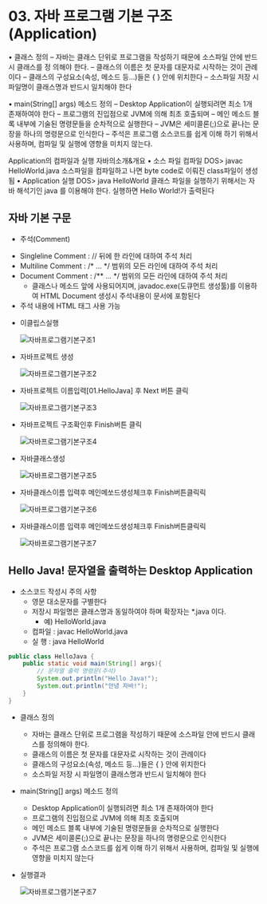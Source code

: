 # 03. 자바 프로그램 기본 구조(Application)

• 클래스 정의
– 자바는 클래스 단위로 프로그램을 작성하기 때문에 소스파일 안에 반드시 클래스를 정
의해야 한다.
– 클래스의 이름은 첫 문자를 대문자로 시작하는 것이 관례이다
– 클래스의 구성요소(속성, 메소드 등…)들은 { } 안에 위치한다
– 소스파일 저장 시 파일명이 클래스명과 반드시 일치해야 한다

• main(String[] args) 메소드 정의
– Desktop Application이 실행되려면 최소 1개 존재하여야 한다
– 프로그램의 진입점으로 JVM에 의해 최초 호출되며
– 메인 메소드 블록 내부에 기술된 명령문들을 순차적으로 실행한다
– JVM은 세미콜론(;)으로 끝나는 문장을 하나의 명령문으로 인식한다
– 주석은 프로그램 소스코드를 쉽게 이해 하기 위해서 사용하며, 컴파일 및 실행에 영향을
미치지 않는다.


Application의 컴파일과 실행
자바의소개&개요
• 소스 파일 컴파일
DOS> javac HelloWorld.java
소스파일을 컴파일하고 나면 byte code로 이뤄진
class파일이 생성됨
• Application 실행
DOS> java HelloWorld
클래스 파일을 실행하기 위해서는 자바 해석기인 java
를 이용해야 한다.
실행하면 Hello World!가 출력된다


## 자바 기본 구문 
 * 주석(Comment)
  + Singleline Comment  :  // 뒤에 한 라인에 대하여 주석 처리
  + Multiline  Comment  :  /* … */ 범위의 모든 라인에 대하여 주석 처리
  + Document   Comment  :  /** … */ 범위의 모든 라인에 대하여 주석 처리
    + 클래스나 메소드 앞에 사용되어지며, javadoc.exe(도큐먼트 생성툴)를 이용하여 HTML Document 생성시 주석내용이 문서에 포함된다
  + 주석 내용에 HTML 태그 사용 가능

 
 * 이클립스실행
 
   ![자바프로그램기본구조1](./image/자바프로그램기본구조1.png)

 * 자바프로젝트 생성
   
    ![자바프로그램기본구조2](./image/자바프로그램기본구조2.png)

 * 자바프로젝트 이름입력[01.HelloJava] 후 Next 버튼 클릭
   
    ![자바프로그램기본구조3](./image/자바프로그램기본구조3.png)

 * 자바프로젝트 구조확인후 Finish버튼 클릭
   
    ![자바프로그램기본구조4](./image/자바프로그램기본구조4.png)

 * 자바클래스생성
   
    ![자바프로그램기본구조5](./image/자바프로그램기본구조5.png)

 * 자바클래스이름 입력후 메인메쏘드생성체크후 Finish버튼클릭릭
   
    ![자바프로그램기본구조6](./image/자바프로그램기본구조6.png)


 * 자바클래스이름 입력후 메인메쏘드생성체크후 Finish버튼클릭릭
   
    ![자바프로그램기본구조7](./image/자바프로그램기본구조7.png)

##  Hello Java! 문자열을 출력하는 Desktop Application
 * 소스코드 작성시 주의 사항
   + 영문 대소문자를 구별한다
   + 저장시 파일명은 클래스명과 동일하여야 하며 확장자는 *.java 이다.
     - 예) HelloWorld.java
   + 컴파일 : javac HelloWorld.java
   + 실 행  : java  HelloWorld
   


```java
public class HelloJava {
	public static void main(String[] args){
		// 문자열 출력 명령문(주석)
		System.out.println("Hello Java!");
		System.out.println("안녕 자바!");
	}
}
```

* 클래스 정의
  + 자바는 클래스 단위로 프로그램을 작성하기 때문에 소스파일 안에 반드시 클래스를 정의해야 한다.
  + 클래스의 이름은 첫 문자를 대문자로 시작하는 것이 관례이다
  + 클래스의 구성요소(속성, 메소드 등…)들은 { } 안에 위치한다
  + 소스파일 저장 시 파일명이 클래스명과 반드시 일치해야 한다

* main(String[] args) 메소드 정의
  + Desktop Application이 실행되려면 최소 1개 존재하여야 한다
  + 프로그램의 진입점으로 JVM에 의해 최초 호출되며
  + 메인 메소드 블록 내부에 기술된 명령문들을 순차적으로 실행한다
  + JVM은 세미콜론(;)으로 끝나는 문장을 하나의 명령문으로 인식한다
  + 주석은 프로그램 소스코드를 쉽게 이해 하기 위해서 사용하며, 컴파일 및 실행에 영향을 미치지 않는다

 * 실행결과
   
    ![자바프로그램기본구조7](./image/자바프로그램기본구조8.png)





